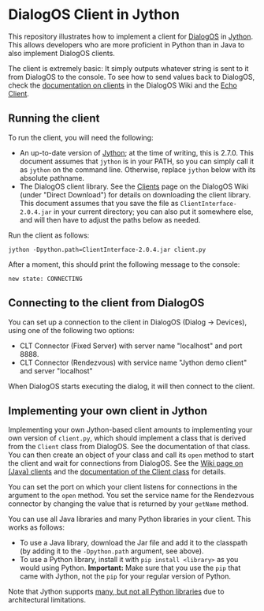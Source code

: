 # DialogOS Client in Jython

This repository illustrates how to implement a client for [DialogOS](https://github.com/dialogos-project/dialogos) in [Jython](http://www.jython.org/). This allows developers who are more proficient in Python than in Java to also implement DialogOS clients.

The client is extremely basic: It simply outputs whatever string is sent to it from DialogOS to the console. To see how to send values back to DialogOS, check the [documentation on clients](https://github.com/dialogos-project/dialogos/wiki/Clients) in the DialogOS Wiki and the [Echo Client](https://github.com/dialogos-project/dialogos-echo-client).


## Running the client

To run the client, you will need the following:

* An up-to-date version of [Jython](http://www.jython.org/downloads.html); at the time of writing, this is 2.7.0. This document assumes that `jython` is in your PATH, so you can simply call it as `jython` on the command line. Otherwise, replace `jython` below with its absolute pathname.
* The DialogOS client library. See the [Clients](https://github.com/dialogos-project/dialogos/wiki/Clients) page on the DialogOS Wiki (under "Direct Download") for details on downloading the client library. This document assumes that you save the file as `ClientInterface-2.0.4.jar` in your current directory; you can also put it somewhere else, and will then have to adjust the paths below as needed.

Run the client as follows:

```
jython -Dpython.path=ClientInterface-2.0.4.jar client.py
```

After a moment, this should print the following message to the console:

```
new state: CONNECTING
```


## Connecting to the client from DialogOS

You can set up a connection to the client in DialogOS (Dialog -> Devices), using one of the following two options:

* CLT Connector (Fixed Server) with server name "localhost" and port 8888.
* CLT Connector (Rendezvous) with service name "Jython demo client" and server "localhost"

When DialogOS starts executing the dialog, it will then connect to the client.


## Implementing your own client in Jython

Implementing your own Jython-based client amounts to implementing your own version of `client.py`, which should implement a class that is derived from the `Client` class from DialogOS. See the documentation of that class. You can then create an object of your class and call its `open` method to start the client and wait for connections from DialogOS. See the [Wiki page on (Java) clients](https://github.com/dialogos-project/dialogos/wiki/Clients) and the [documentation of the Client class](https://jitpack.io/com/github/dialogos-project/dialogos/dialogos/-SNAPSHOT/javadoc/com/clt/dialog/client/Client.html) for details.

You can set the port on which your client listens for connections in the argument to the `open` method. You set the service name for the Rendezvous connector by changing the value that is returned by your `getName` method.

You can use all Java libraries and many Python libraries in your client. This works as follows:

* To use a Java library, download the Jar file and add it to the classpath (by adding it to the `-Dpython.path` argument, see above).
* To use a Python library, install it with `pip install <library>` as you would using Python. **Important:** Make sure that you use the `pip` that came with Jython, not the `pip` for your regular version of Python.

Note that Jython supports [many, but not all Python libraries](http://www.jython.org/faq3.html) due to architectural limitations.

